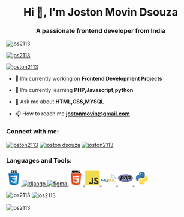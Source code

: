 <h1 align="center">Hi 👋, I'm Joston Movin Dsouza</h1>
<h3 align="center">A passionate frontend developer from India</h3>

<p align="left"> <img src="https://komarev.com/ghpvc/?username=jos2113&label=Profile%20views&color=0e75b6&style=flat" alt="jos2113" /> </p>

<p align="left"> <a href="https://github.com/ryo-ma/github-profile-trophy"><img src="https://github-profile-trophy.vercel.app/?username=jos2113" alt="jos2113" /></a> </p>

<p align="left"> <a href="https://twitter.com/joston2113" target="blank"><img src="https://img.shields.io/twitter/follow/joston2113?logo=twitter&style=for-the-badge" alt="joston2113" /></a> </p>

- 🔭 I’m currently working on **Frontend Development Projects**

- 🌱 I’m currently learning **PHP,Javascript,python**

- 💬 Ask me about **HTML,CSS,MYSQL**

- 📫 How to reach me **jostonmovin@gmail.com**

<h3 align="left">Connect with me:</h3>
<p align="left">
<a href="https://twitter.com/joston2113" target="blank"><img align="center" src="https://raw.githubusercontent.com/rahuldkjain/github-profile-readme-generator/master/src/images/icons/Social/twitter.svg" alt="joston2113" height="30" width="40" /></a>
<a href="https://linkedin.com/in/joston dsouza" target="blank"><img align="center" src="https://raw.githubusercontent.com/rahuldkjain/github-profile-readme-generator/master/src/images/icons/Social/linked-in-alt.svg" alt="joston dsouza" height="30" width="40" /></a>
<a href="https://instagram.com/joston2113" target="blank"><img align="center" src="https://raw.githubusercontent.com/rahuldkjain/github-profile-readme-generator/master/src/images/icons/Social/instagram.svg" alt="joston2113" height="30" width="40" /></a>
</p>

<h3 align="left">Languages and Tools:</h3>
<p align="left"> <a href="https://www.w3schools.com/css/" target="_blank" rel="noreferrer"> <img src="https://raw.githubusercontent.com/devicons/devicon/master/icons/css3/css3-original-wordmark.svg" alt="css3" width="40" height="40"/> </a> <a href="https://www.djangoproject.com/" target="_blank" rel="noreferrer"> <img src="https://cdn.worldvectorlogo.com/logos/django.svg" alt="django" width="40" height="40"/> </a> <a href="https://www.figma.com/" target="_blank" rel="noreferrer"> <img src="https://www.vectorlogo.zone/logos/figma/figma-icon.svg" alt="figma" width="40" height="40"/> </a> <a href="https://www.w3.org/html/" target="_blank" rel="noreferrer"> <img src="https://raw.githubusercontent.com/devicons/devicon/master/icons/html5/html5-original-wordmark.svg" alt="html5" width="40" height="40"/> </a> <a href="https://developer.mozilla.org/en-US/docs/Web/JavaScript" target="_blank" rel="noreferrer"> <img src="https://raw.githubusercontent.com/devicons/devicon/master/icons/javascript/javascript-original.svg" alt="javascript" width="40" height="40"/> </a> <a href="https://www.mysql.com/" target="_blank" rel="noreferrer"> <img src="https://raw.githubusercontent.com/devicons/devicon/master/icons/mysql/mysql-original-wordmark.svg" alt="mysql" width="40" height="40"/> </a> <a href="https://www.php.net" target="_blank" rel="noreferrer"> <img src="https://raw.githubusercontent.com/devicons/devicon/master/icons/php/php-original.svg" alt="php" width="40" height="40"/> </a> <a href="https://www.python.org" target="_blank" rel="noreferrer"> <img src="https://raw.githubusercontent.com/devicons/devicon/master/icons/python/python-original.svg" alt="python" width="40" height="40"/> </a> </p>

<p><img align="left" src="https://github-readme-stats.vercel.app/api/top-langs?username=jos2113&show_icons=true&locale=en&layout=compact" alt="jos2113" /></p>

<p>&nbsp;<img align="center" src="https://github-readme-stats.vercel.app/api?username=jos2113&show_icons=true&locale=en" alt="jos2113" /></p>

<p><img align="center" src="https://github-readme-streak-stats.herokuapp.com/?user=jos2113&" alt="jos2113" /></p>
